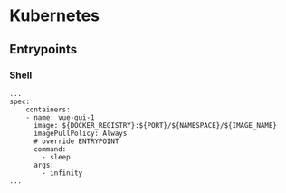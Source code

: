 # Kubernetes

## Entrypoints

### Shell

    ...
    spec:
        containers:
        - name: vue-gui-1
          image: ${DOCKER_REGISTRY}:${PORT}/${NAMESPACE}/${IMAGE_NAME}
          imagePullPolicy: Always
          # override ENTRYPOINT
          command:
            - sleep
          args:
            - infinity
    ...
